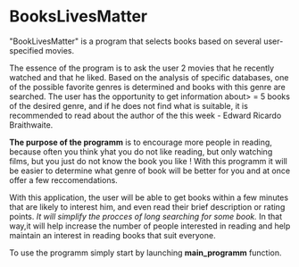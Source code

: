 # BooksLivesMatter

"BookLivesMatter" is a program that selects books based on several user-specified movies.

The essence of the program is to ask the user 2 movies that he recently watched and that he liked. Based on the analysis of specific databases, one of the possible favorite genres is determined and books with this genre are searched.
The user has the opportunity to get information about> = 5 books of the desired genre, and if he does not find what is suitable, it is recommended to read about the author of the this week - Edward Ricardo Braithwaite.


**The purpose of the programm** is to encourage more people in reading, because often you think yhat you do not like reading, but only watching films, but you just do not know the book you like ! With this programm it will be easier to determine what genre of book will be better for you and at once offer a few reccomendations.

With this application, the user will be able to get books within a few minutes that are likely to interest him, and even read their brief description or rating points. _It will simplify the procces of long searching for some book._ In that way,it will help increase the number of people interested in reading and help maintain an interest in reading books that suit everyone.

To use the programm simply start by launching **main_programm** function.
